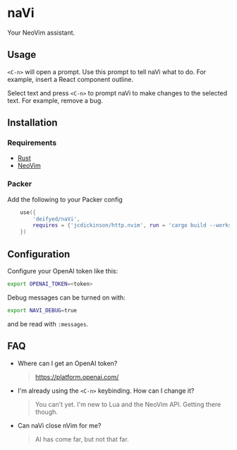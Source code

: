 # naVi

Your NeoVim assistant.

## Usage

`<C-n>` will open a prompt. Use this prompt to tell naVi what to do. For example, insert a React component outline.

Select text and press `<C-n>` to prompt naVi to make changes to the selected text. For example, remove a bug.

## Installation

### Requirements

- [Rust](https://www.rust-lang.org/tools/install)
- [NeoVim](https://neovim.io/)

### Packer

Add the following to your Packer config

```lua
    use({
        'deifyed/naVi',
        requires = {'jcdickinson/http.nvim', run = 'cargo build --workspace --release'},
    })
```

## Configuration

Configure your OpenAI token like this:

```bash
export OPENAI_TOKEN=<token>
```

Debug messages can be turned on with:

```bash
export NAVI_DEBUG=true
```

and be read with `:messages`.

## FAQ

- Where can I get an OpenAI token?
    > https://platform.openai.com/
- I'm already using the `<C-n>` keybinding. How can I change it?
    > You can't yet. I'm new to Lua and the NeoVim API. Getting there though.
- Can naVi close nVim for me?
    > AI has come far, but not that far.
